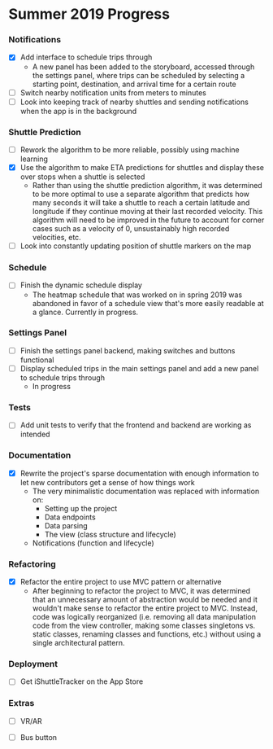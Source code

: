 # Summer 2019 Progress

### Notifications
- [x] Add interface to schedule trips through
  - A new panel has been added to the storyboard, accessed through the settings
    panel, where trips can be scheduled by selecting a starting point,
    destination, and arrival time for a certain route
- [ ] Switch nearby notification units from meters to minutes
- [ ] Look into keeping track of nearby shuttles and sending notifications when
  the app is in the background

### Shuttle Prediction
- [ ] Rework the algorithm to be more reliable, possibly using machine learning
- [x] Use the algorithm to make ETA predictions for shuttles and display these
  over stops when a shuttle is selected
  - Rather than using the shuttle prediction algorithm, it was determined to be
    more optimal to use a separate algorithm that predicts how many seconds it
    will take a shuttle to reach a certain latitude and longitude if they
    continue moving at their last recorded velocity. This algorithm will need
    to be improved in the future to account for corner cases such as a velocity
    of 0, unsustainably high recorded velocities, etc.
- [ ] Look into constantly updating position of shuttle markers on the map

### Schedule
- [ ] Finish the dynamic schedule display
  - The heatmap schedule that was worked on in spring 2019 was abandoned in
    favor of a schedule view that's more easily readable at a glance. Currently
    in progress.

### Settings Panel
- [ ] Finish the settings panel backend, making switches and buttons functional
- [ ] Display scheduled trips in the main settings panel and add a new panel to
  schedule trips through
  - In progress

### Tests
- [ ] Add unit tests to verify that the frontend and backend are working as
  intended

### Documentation
- [x] Rewrite the project's sparse documentation with enough information to let
  new contributors get a sense of how things work
  - The very minimalistic documentation was replaced with information on:
    - Setting up the project
    - Data endpoints
    - Data parsing
    - The view (class structure and lifecycle)
  - Notifications (function and lifecycle)

### Refactoring
- [x] Refactor the entire project to use MVC pattern or alternative
  - After beginning to refactor the project to MVC, it was determined that an
    unnecessary amount of abstraction would be needed and it wouldn't make
    sense to refactor the entire project to MVC. Instead, code was logically
    reorganized (i.e. removing all data manipulation code from the view
    controller, making some classes singletons vs. static classes, renaming
    classes and functions, etc.) without using a single architectural pattern.

### Deployment
- [ ] Get iShuttleTracker on the App Store

### Extras
- [ ] VR/AR
- [ ] Bus button

